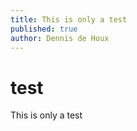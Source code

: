 ```yaml
---
title: This is only a test
published: true
author: Dennis de Houx
---
```


# test
This is only a test

